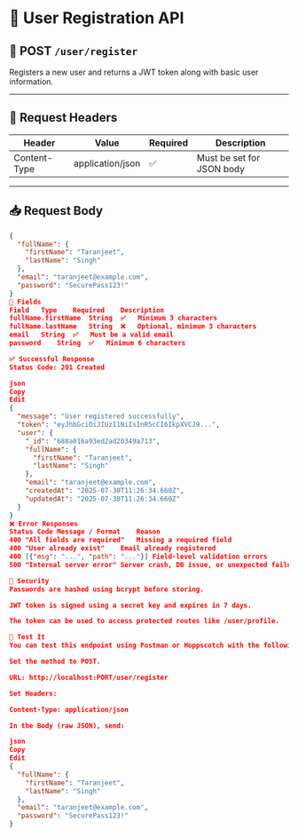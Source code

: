 # 👤 User Registration API

## 🔗 POST `/user/register`

Registers a new user and returns a JWT token along with basic user information.

---

## 🧾 Request Headers

| Header       | Value            | Required | Description               |
| ------------ | ---------------- | -------- | ------------------------- |
| Content-Type | application/json | ✅       | Must be set for JSON body |

---

## 📥 Request Body

```json
{
  "fullName": {
    "firstName": "Taranjeet",
    "lastName": "Singh"
  },
  "email": "taranjeet@example.com",
  "password": "SecurePass123!"
}
📌 Fields
Field	Type	Required	Description
fullName.firstName	String	✅	Minimum 3 characters
fullName.lastName	String	❌	Optional, minimum 3 characters
email	String	✅	Must be a valid email
password	String	✅	Minimum 6 characters

✅ Successful Response
Status Code: 201 Created

json
Copy
Edit
{
  "message": "User registered successfully",
  "token": "eyJhbGciOiJIUzI1NiIsInR5cCI6IkpXVCJ9...",
  "user": {
    "_id": "688a016a93ed2ad20349a713",
    "fullName": {
      "firstName": "Taranjeet",
      "lastName": "Singh"
    },
    "email": "taranjeet@example.com",
    "createdAt": "2025-07-30T11:26:34.660Z",
    "updatedAt": "2025-07-30T11:26:34.660Z"
  }
}
❌ Error Responses
Status Code	Message / Format	Reason
400	"All fields are required"	Missing a required field
400	"User already exist"	Email already registered
400	[{"msg": "...", "path": "..."}]	Field-level validation errors
500	"Internal server error"	Server crash, DB issue, or unexpected failure

🔐 Security
Passwords are hashed using bcrypt before storing.

JWT token is signed using a secret key and expires in 7 days.

The token can be used to access protected routes like /user/profile.

🧪 Test It
You can test this endpoint using Postman or Hoppscotch with the following steps:

Set the method to POST.

URL: http://localhost:PORT/user/register

Set Headers:

Content-Type: application/json

In the Body (raw JSON), send:

json
Copy
Edit
{
  "fullName": {
    "firstName": "Taranjeet",
    "lastName": "Singh"
  },
  "email": "taranjeet@example.com",
  "password": "SecurePass123!"
}
```
